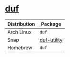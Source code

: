 # [duf](https://github.com/muesli/duf)

| Distribution | Package                                          |
| ------------ | ------------------------------------------------ |
| Arch Linux   | `duf`                                            |
| Snap         | [duf-utility ](https://snapcraft.io/duf-utility) |
| Homebrew     | `duf`                                            |
